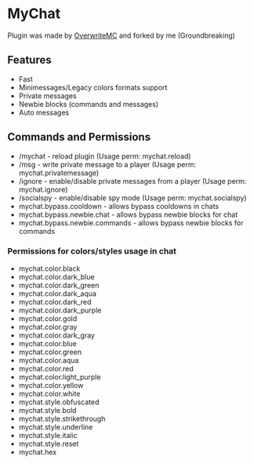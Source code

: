 # MyChat
Plugin was made by [OverwriteMC](https://github.com/Overwrite987) and forked by me (Groundbreaking)

## Features
- Fast
- Minimessages/Legacy colors formats support
- Private messages
- Newbie blocks (commands and messages)
- Auto messages


## Commands and Permissions
- /mychat - reload plugin (Usage perm: mychat.reload)
- /msg <player> <message> - write private message to a player (Usage perm: mychat.privatemessage)
- /ignore <player> - enable/disable private messages from a player (Usage perm: mychat.ignore)
- /socialspy - enable/disable spy mode (Usage perm: mychat.socialspy)
- mychat.bypass.cooldown - allows bypass cooldowns in chats 
- mychat.bypass.newbie.chat - allows bypass newbie blocks for chat
- mychat.bypass.newbie.commands - allows bypass newbie blocks for commands

### Permissions for colors/styles usage in chat
- mychat.color.black
- mychat.color.dark_blue
- mychat.color.dark_green
- mychat.color.dark_aqua
- mychat.color.dark_red
- mychat.color.dark_purple
- mychat.color.gold
- mychat.color.gray
- mychat.color.dark_gray
- mychat.color.blue
- mychat.color.green
- mychat.color.aqua
- mychat.color.red
- mychat.color.light_purple
- mychat.color.yellow
- mychat.color.white
- mychat.style.obfuscated
- mychat.style.bold
- mychat.style.strikethrough
- mychat.style.underline
- mychat.style.italic
- mychat.style.reset
- mychat.hex